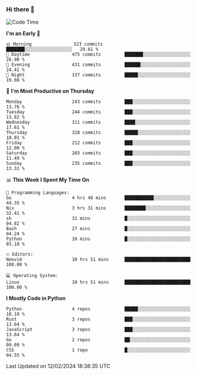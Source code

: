 ### Hi there 👋
<!--START_SECTION:waka-->
![Code Time](http://img.shields.io/badge/Code%20Time-254%20hrs%2048%20mins-blue)

**I'm an Early 🐤** 

```text
🌞 Morning                523 commits         ███████░░░░░░░░░░░░░░░░░░   29.61 % 
🌆 Daytime                475 commits         ███████░░░░░░░░░░░░░░░░░░   26.90 % 
🌃 Evening                431 commits         ██████░░░░░░░░░░░░░░░░░░░   24.41 % 
🌙 Night                  337 commits         █████░░░░░░░░░░░░░░░░░░░░   19.08 % 
```
📅 **I'm Most Productive on Thursday** 

```text
Monday                   243 commits         ███░░░░░░░░░░░░░░░░░░░░░░   13.76 % 
Tuesday                  244 commits         ███░░░░░░░░░░░░░░░░░░░░░░   13.82 % 
Wednesday                311 commits         ████░░░░░░░░░░░░░░░░░░░░░   17.61 % 
Thursday                 318 commits         █████░░░░░░░░░░░░░░░░░░░░   18.01 % 
Friday                   212 commits         ███░░░░░░░░░░░░░░░░░░░░░░   12.00 % 
Saturday                 203 commits         ███░░░░░░░░░░░░░░░░░░░░░░   11.49 % 
Sunday                   235 commits         ███░░░░░░░░░░░░░░░░░░░░░░   13.31 % 
```


📊 **This Week I Spent My Time On** 

```text
💬 Programming Languages: 
Go                       4 hrs 48 mins       ███████████░░░░░░░░░░░░░░   44.35 % 
Nix                      3 hrs 31 mins       ████████░░░░░░░░░░░░░░░░░   32.41 % 
sh                       31 mins             █░░░░░░░░░░░░░░░░░░░░░░░░   04.82 % 
Bash                     27 mins             █░░░░░░░░░░░░░░░░░░░░░░░░   04.24 % 
Python                   20 mins             █░░░░░░░░░░░░░░░░░░░░░░░░   03.10 % 

🔥 Editors: 
Neovim                   10 hrs 51 mins      █████████████████████████   100.00 % 

💻 Operating System: 
Linux                    10 hrs 51 mins      █████████████████████████   100.00 % 
```

**I Mostly Code in Python** 

```text
Python                   4 repos             █████░░░░░░░░░░░░░░░░░░░░   18.18 % 
Rust                     3 repos             ███░░░░░░░░░░░░░░░░░░░░░░   13.64 % 
JavaScript               3 repos             ███░░░░░░░░░░░░░░░░░░░░░░   13.64 % 
Go                       2 repos             ██░░░░░░░░░░░░░░░░░░░░░░░   09.09 % 
CSS                      1 repo              █░░░░░░░░░░░░░░░░░░░░░░░░   04.55 % 
```




 Last Updated on 12/02/2024 18:38:35 UTC
<!--END_SECTION:waka-->

<!--
**YoganshSharma/YoganshSharma** is a ✨ _special_ ✨ repository because its `README.md` (this file) appears on your GitHub profile.

Here are some ideas to get you started:

- 🔭 I’m currently working on ...
- 🌱 I’m currently learning ...
- 👯 I’m looking to collaborate on ...
- 🤔 I’m looking for help with ...
- 💬 Ask me about ...
- 📫 How to reach me: ...
- 😄 Pronouns: ...
- ⚡ Fun fact: ...
-->
